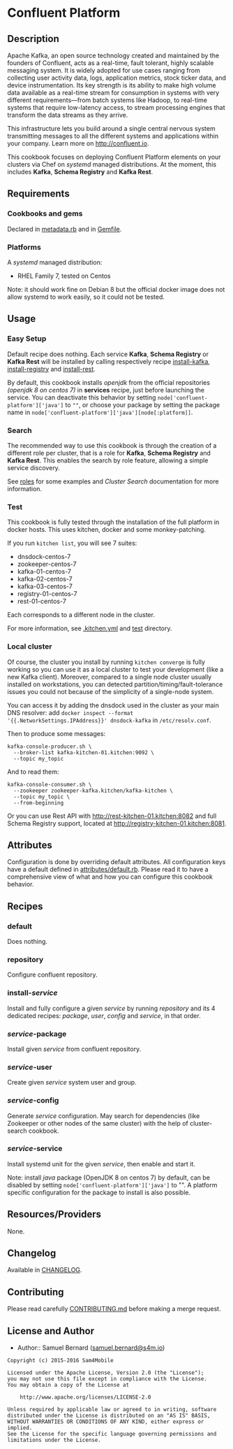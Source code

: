 Confluent Platform
==================

Description
-----------

Apache Kafka, an open source technology created and maintained by the founders
of Confluent, acts as a real-time, fault tolerant, highly scalable messaging
system. It is widely adopted for use cases ranging from collecting user
activity data, logs, application metrics, stock ticker data, and device
instrumentation. Its key strength is its ability to make high volume data
available as a real-time stream for consumption in systems with very different
requirements—from batch systems like Hadoop, to real-time systems that require
low-latency access, to stream processing engines that transform the data
streams as they arrive.

This infrastructure lets you build around a single central nervous system
transmitting messages to all the different systems and applications within your
company. Learn more on <http://confluent.io>.

This cookbook focuses on deploying Confluent Platform elements on your clusters
via Chef on *systemd* managed distributions. At the moment, this includes
**Kafka**, **Schema Registry** and **Kafka Rest**.

Requirements
------------

### Cookbooks and gems

Declared in [metadata.rb](metadata.rb) and in [Gemfile](Gemfile).

### Platforms

A *systemd* managed distribution:
- RHEL Family 7, tested on Centos

Note: it should work fine on Debian 8 but the official docker image does not
allow systemd to work easily, so it could not be tested.

Usage
-----

### Easy Setup

Default recipe does nothing. Each service **Kafka**, **Schema Registry** or
**Kafka Rest** will be installed by calling respectively recipe
[install-kafka](recipes/install-kafka.rb),
[install-registry](recipes/install-registry.rb) and
[install-rest](recipes/install-rest.rb).

By default, this cookbook installs *openjdk* from the official repositories
*(openjdk 8 on centos 7)* in **services** recipe, just before
launching the service. You can deactivate this behavior by setting
`node['confluent-platform']['java']` to `""`, or choose your package by setting
the package name in `node['confluent-platform']['java'][node[:platform]]`.

### Search

The recommended way to use this cookbook is through the creation of a different
role per cluster, that is a role for **Kafka**, **Schema Registry** and
**Kafka Rest**. This enables the search by role feature, allowing a simple
service discovery.

See [roles](test/integration/roles) for some examples and *Cluster Search*
documentation for more information.

### Test

This cookbook is fully tested through the installation of the full platform
in docker hosts. This uses kitchen, docker and some monkey-patching.

If you run `kitchen list`, you will see 7 suites:
- dnsdock-centos-7
- zookeeper-centos-7
- kafka-01-centos-7
- kafka-02-centos-7
- kafka-03-centos-7
- registry-01-centos-7
- rest-01-centos-7

Each corresponds to a different node in the cluster.

For more information, see [.kitchen.yml](.kitchen.yml) and [test](test)
directory.

### Local cluster

Of course, the cluster you install by running `kitchen converge` is fully
working so you can use it as a local cluster to test your development (like a
new Kafka client). Moreover, compared to a single node cluster usually
installed on workstations, you can detected partition/timing/fault-tolerance
issues you could not because of the simplicity of a single-node system.

You can access it by adding the dnsdock used in the cluster as your main DNS
resolver: add
`docker inspect --format '{{.NetworkSettings.IPAddress}}' dnsdock-kafka`
in `/etc/resolv.conf`.

Then to produce some messages:

    kafka-console-producer.sh \
      --broker-list kafka-kitchen-01.kitchen:9092 \
      --topic my_topic

And to read them:

    kafka-console-consumer.sh \
      --zookeeper zookeeper-kafka.kitchen/kafka-kitchen \
      --topic my_topic \
      --from-beginning

Or you can use Rest API with http://rest-kitchen-01.kitchen:8082 and full
Schema Registry support, located at http://registry-kitchen-01.kitchen:8081.

Attributes
----------

Configuration is done by overriding default attributes. All configuration keys
have a default defined in [attributes/default.rb](attributes/default.rb).
Please read it to have a comprehensive view of what and how you can configure
this cookbook behavior.

Recipes
-------

### default

Does nothing.

### repository

Configure confluent repository.

### install-*service*

Install and fully configure a given *service* by running *repository* and its
4 dedicated recipes: *package*, *user*, *config* and *service*, in that order.

### *service*-package

Install given *service* from confluent repository.

### *service*-user

Create given *service* system user and group.

### *service*-config

Generate *service* configuration. May search for dependencies (like Zookeeper
or other nodes of the same cluster) with the help of cluster-search cookbook.

### *service*-service

Install systemd unit for the given *service*, then enable and start it.

Note: install *java* package (OpenJDK 8 on centos 7) by default, can be
disabled by setting `node['confluent-platform']['java']` to "". A platform
specific configuration for the package to install is also possible.

Resources/Providers
-------------------

None.

Changelog
---------

Available in [CHANGELOG](CHANGELOG).

Contributing
------------

Please read carefully [CONTRIBUTING.md](CONTRIBUTING.md) before making a merge
request.

License and Author
------------------

- Author:: Samuel Bernard (<samuel.bernard@s4m.io>)

```text
Copyright (c) 2015-2016 Sam4Mobile

Licensed under the Apache License, Version 2.0 (the "License");
you may not use this file except in compliance with the License.
You may obtain a copy of the License at

    http://www.apache.org/licenses/LICENSE-2.0

Unless required by applicable law or agreed to in writing, software
distributed under the License is distributed on an "AS IS" BASIS,
WITHOUT WARRANTIES OR CONDITIONS OF ANY KIND, either express or implied.
See the License for the specific language governing permissions and
limitations under the License.
```
